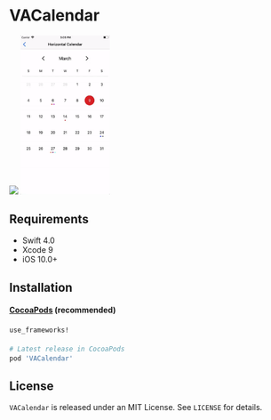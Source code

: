 # VACalendar

<p>
<img  src="Screenshots/vartical_calendar.gif.gif" width="32%" height="auto"> <img  src="Screenshots/horizontal_calendar.gif" width="32%" height="auto">
</p>

## Requirements

* Swift 4.0
* Xcode 9
* iOS 10.0+

## Installation

#### [CocoaPods](http://cocoapods.org) (recommended)

````ruby
use_frameworks!

# Latest release in CocoaPods
pod 'VACalendar'

````

## License

`VACalendar` is released under an MIT License. See `LICENSE` for details.
